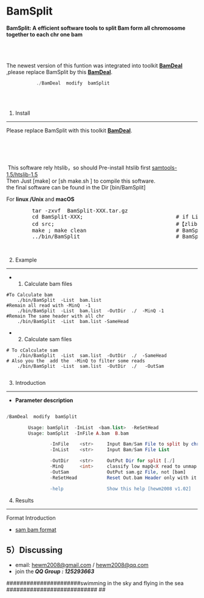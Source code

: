 

# BamSplit
<b>BamSplit: A efficient software tools to split Bam form all chromosome together to each chr one bam</b>


</br></br></br>
The newest version of this funtion was integrated into toolkit <b>[BamDeal](https://github.com/BGI-shenzhen/BamDeal) </b>,please replace BamSplit by this <b>[BamDeal](https://github.com/BGI-shenzhen/BamDeal)</b>.

```php
           ./BamDeal  modify  bamSplit
```

</br></br>


1) Install
------------

Please replace BamSplit with this toolkit <b>[BamDeal](https://github.com/BGI-shenzhen/BamDeal)</b>.

</br></br></br>

  This software rely htslib，so should Pre-install htslib first [samtools-1.5/htslib-1.5](https://sourceforge.net/projects/samtools/files/samtools)
  </br>Then Just  [make]  or [sh  make.sh ]  to compile this software.
  </br>the final software can be found in the Dir [bin/BamSplit]

 For <b>linux /Unix </b> and <b>macOS </b>
<pre>
        tar -zxvf  BamSplit-XXX.tar.gz
        cd BamSplit-XXX;                             # if Link do not work ,Try <b>re-install</b>  two  library
        cd src;                                      #【zlib and htslib】 and copy them to the  library Dir
        make ; make clean                            # BamSplit-XX/src/include/zlib 
        ../bin/BamSplit                              # BamSplit-XX/src/include/gzstream
</pre>
</br>


2) Example
------------
* 1) Calculate bam files
```
#To Calculate bam
	./bin/BamSplit  -List  bam.list 
#Remain all read with -MinQ  -1 
	./bin/BamSplit  -List  bam.list  -OutDir  ./  -MinQ -1
#Remain The same header with all chr
	./bin/BamSplit  -List  bam.list -SameHead 

```

* 2) Calculate sam files
```
# To cCalculate sam
	./bin/BamSplit  -List  sam.list  -OutDir  ./  -SameHead 
# Also you the  add the  -MinQ to filter some reads
	./bin/BamSplit  -List  sam.list  -OutDir  ./   -OutSam 


```

3) Introduction
------------

* <b> Parameter description</b>

```php

/BamDeal  modify  bamSplit

        Usage: bamSplit  -InList  <bam.list>  -ReSetHead
        Usage: bamSplit  -InFile A.bam  B.bam

                -InFile    <str>     Input Bam/Sam File to split by chr
                -InList    <str>     Input Bam/Sam File List

                -OutDir    <str>     OutPut Dir for split [./]
                -MinQ      <int>     classify low mapQ<X read to unmap.bam[10]
                -OutSam              OutPut sam.gz File, not [bam]
                -ReSetHead           Reset Out.bam Header only with it's chr

                -help                Show this help [hewm2008 v1.02]

```

4) Results
------------
Format Introduction

* [sam bam format](https://samtools.github.io/hts-specs/SAMv1.pdf)

5）Discussing
------------
- email: hewm2008@gmail.com / hewm2008@qq.com  
- join the<b><i> QQ Group : 125293663</b></i>



######################swimming in the sky and flying in the sea ########################### ##
